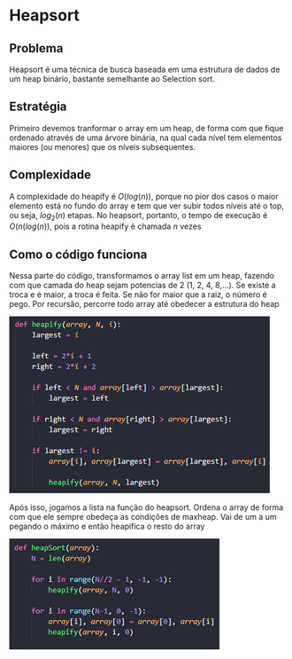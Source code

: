 # Heapsort

## Problema

Heapsort é uma técnica de busca baseada em uma estrutura de dados de um heap binário, bastante semelhante ao Selection sort.

## Estratégia

Primeiro devemos tranformar o array em um heap, de forma com que fique ordenado através de uma árvore binária, na qual cada nível tem elementos maiores (ou menores) que os níveis subsequentes. 

## Complexidade

A complexidade do heapify é $O(log (n))$, porque no pior dos casos o maior elemento está no fundo do array e tem que ver subir todos níveis até o top, ou seja, $log_2(n)$  etapas. No heapsort, portanto, o tempo de execução é $O(n(log(n))$, pois a rotina heapify é chamada _n_ vezes

## Como o código funciona

Nessa parte do código, transformamos o array list em um heap, fazendo com que camada do heap sejam potencias de 2 (1, 2, 4, 8,...). Se existe a troca e é maior, a troca é feita. Se não for maior que a raiz, o número é pego. Por recursão, percorre todo array até obedecer a estrutura do heap

![](2022-09-08-22-30-04.png)

Após isso, jogamos a lista na função do heapsort. Ordena o array de forma com que ele sempre obedeça as condições de maxheap. Vai de um a um pegando o máximo e então heapifica o resto do array

![](2022-09-08-22-34-54.png)